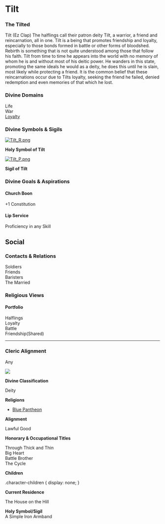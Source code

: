 Tilt
====

### The Tilted

Tilt (Ez Clap) The halflings call their patron deity Tilt, a warrior, a friend and reincarnation, all in one. Tilt is a being that promotes friendship and loyalty, especially to those bonds formed in battle or other forms of bloodshed. Rebirth is something that is not quite understood among those that follow his faith. Tilt from time to time he appears into the world with no memory of whom he is and without most of his deitic power. He wanders in this state, promoting the same ideals he would as a deity, he does this until he is slain, most likely while protecting a friend. It is the common belief that these reincarnations occur due to Tilts loyalty, seeking the friend he failed, denied redemption and even memories of that which he lost.

### Divine Domains

Life  
War  
[Loyalty](https://www.worldanvil.com/w/Ecaros-xohoo/a/loyalty-article)

### Divine Symbols & Sigils

[![](/uploads/images/d174b902a609b6dfd8a0dfe3181005ec.png "Tilt_R.png")](/i/284932 "Tilt_R.png")

**Holy Symbol of Tilt**

[![](/uploads/images/2ea0980b793125bb7e25ff124da90e12.png "Tilt_P.png")](/i/284931 "Tilt_P.png")

**Sigil of Tilt**

### Divine Goals & Aspirations

#### Church Boon

+1 Constitution

#### Lip Service

Proficiency in any Skill

Social
------

### Contacts & Relations

Soldiers  
Friends  
Baristers  
The Married

### Religious Views

#### Portfolio

Halflings  
Loyalty  
Battle  
Friendship(Shared) 

* * *

### Cleric Alignment

Any

![](/uploads/images/5a7f701286888c07017409765ef2fb56.jpg)

**Divine Classification**

Deity

**Religions**

* [Blue Pantheon](/w/Ecaros-xohoo/a/blue-pantheon)

**Alignment**

Lawful Good

**Honorary & Occupational Titles**

Through Thick and Thin  
Big Heart  
Battle Brother  
The Cycle

**Children**

.character-children { display: none; }

**Current Residence**

The House on the Hill

**Holy Symbol/Sigil**  
A Simple Iron Armband

